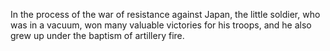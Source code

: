 In the process of the war of resistance against Japan, 
the little soldier, who was in a vacuum, won many valuable 
victories for his troops, and he also grew up under the baptism of artillery fire.
